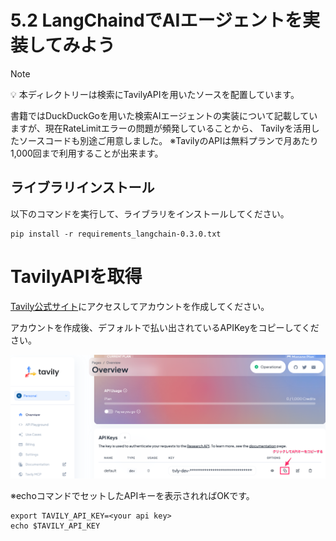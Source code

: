 # 5.2 LangChaindでAIエージェントを実装してみよう

> [!NOTE]
> 💡 本ディレクトリーは検索にTavilyAPIを用いたソースを配置しています。

書籍ではDuckDuckGoを用いた検索AIエージェントの実装について記載していますが、現在RateLimitエラーの問題が頻発していることから、
Tavilyを活用したソースコードも別途ご用意しました。
※TavilyのAPIは無料プランで月あたり1,000回まで利用することが出来ます。

## ライブラリインストール

以下のコマンドを実行して、ライブラリをインストールしてください。

```shell
pip install -r requirements_langchain-0.3.0.txt
```

# TavilyAPIを取得

[Tavily公式サイト](https://www.tavily.com/)にアクセスしてアカウントを作成してください。

アカウントを作成後、デフォルトで払い出されているAPIKeyをコピーしてください。

![APIキーのコピー](./images/image_1.png)

※echoコマンドでセットしたAPIキーを表示されればOKです。

```shell
export TAVILY_API_KEY=<your api key>
echo $TAVILY_API_KEY
```
